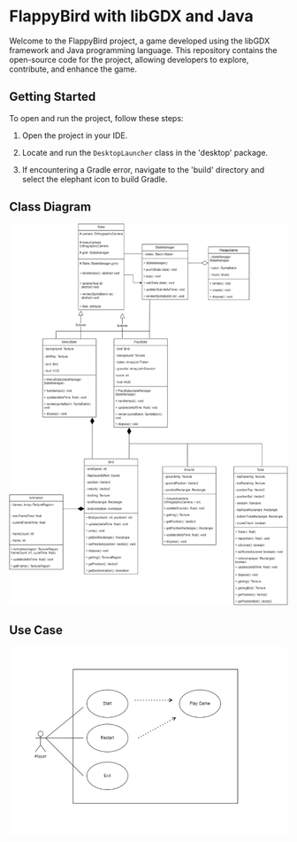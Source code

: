 # FlappyBird with libGDX and Java

Welcome to the FlappyBird project, a game developed using the libGDX framework and Java programming language. This repository contains the open-source code for the project, allowing developers to explore, contribute, and enhance the game.

## Getting Started

To open and run the project, follow these steps:

1. Open the project in your IDE.

2. Locate and run the `DesktopLauncher` class in the 'desktop' package.

3. If encountering a Gradle error, navigate to the 'build' directory and select the elephant icon to build Gradle.

## Class Diagram

![class diagram](/ClassDiagram.png)
## Use Case
![Usecase](/UseCase.png)

